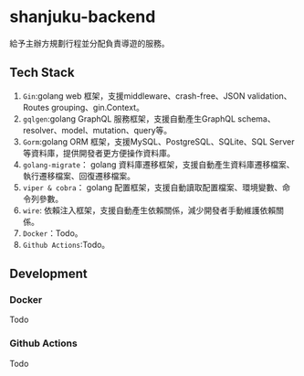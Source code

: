 # shanjuku-backend
給予主辦方規劃行程並分配負責導遊的服務。
## Tech Stack
1. `Gin`:golang web 框架，支援middleware、crash-free、JSON validation、Routes grouping、gin.Context。
2. `gqlgen`:golang GraphQL 服務框架，支援自動產生GraphQL schema、resolver、model、mutation、query等。
3. `Gorm`:golang ORM 框架，支援MySQL、PostgreSQL、SQLite、SQL Server等資料庫，提供開發者更方便操作資料庫。
4. `golang-migrate`： golang 資料庫遷移框架，支援自動產生資料庫遷移檔案、執行遷移檔案、回復遷移檔案。
5. `viper & cobra`： golang 配置框架，支援自動讀取配置檔案、環境變數、命令列參數。
6. `wire`: 依賴注入框架，支援自動產生依賴關係，減少開發者手動維護依賴關係。
7. `Docker`：Todo。
8. `Github Actions`:Todo。

## Development
### Docker
Todo

### Github Actions
Todo
